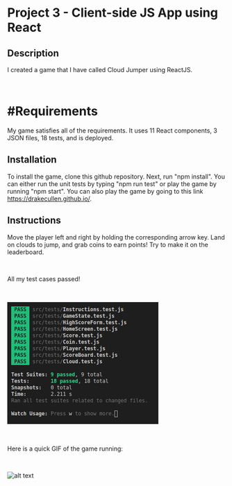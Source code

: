 # Project 3 - Client-side JS App using React

## Description
I created a game that I have called Cloud Jumper using ReactJS.

<br/>

# #Requirements
My game satisfies all of the requirements. It uses 11 React components, 3 JSON files, 18 tests, and is deployed.
<br/>

## Installation
To install the game, clone this github repository. Next, run "npm install". You can either run the unit tests by typing "npm run test" or play the game by running "npm start". You can also play the game by going to this link https://drakecullen.github.io/.
<br/>

## Instructions
Move the player left and right by holding the corresponding arrow key. Land on clouds to jump, and grab coins to earn points! Try to make it on the leaderboard.

<br/>

All my test cases passed!

<br/>

![alt text](src/imgs/test_cases.png)

<br/>

Here is a quick GIF of the game running:

<br/>

![alt text](src/imgs/gameplay.gif)
